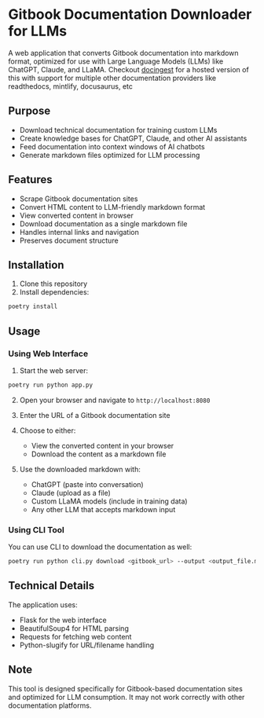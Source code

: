 # Gitbook Documentation Downloader for LLMs

A web application that converts Gitbook documentation into markdown format, optimized for use with Large Language Models (LLMs) like ChatGPT, Claude, and LLaMA. Checkout [docingest](https://docingest.com) for a hosted version of this with support for multiple other documentation providers like readthedocs, mintlify, docusaurus, etc

## Purpose

- Download technical documentation for training custom LLMs
- Create knowledge bases for ChatGPT, Claude, and other AI assistants
- Feed documentation into context windows of AI chatbots
- Generate markdown files optimized for LLM processing

## Features

- Scrape Gitbook documentation sites
- Convert HTML content to LLM-friendly markdown format
- View converted content in browser
- Download documentation as a single markdown file
- Handles internal links and navigation
- Preserves document structure

## Installation

1. Clone this repository
2. Install dependencies:
```bash
poetry install
```

## Usage

### Using Web Interface
1. Start the web server:
```bash
poetry run python app.py
```

2. Open your browser and navigate to `http://localhost:8080`

3. Enter the URL of a Gitbook documentation site

4. Choose to either:
   - View the converted content in your browser
   - Download the content as a markdown file

5. Use the downloaded markdown with:
   - ChatGPT (paste into conversation)
   - Claude (upload as a file)
   - Custom LLaMA models (include in training data)
   - Any other LLM that accepts markdown input

### Using CLI Tool

You can use CLI to download the documentation as well:
```bash
poetry run python cli.py download <gitbook_url> --output <output_file.md>
```

## Technical Details

The application uses:
- Flask for the web interface
- BeautifulSoup4 for HTML parsing
- Requests for fetching web content
- Python-slugify for URL/filename handling

## Note

This tool is designed specifically for Gitbook-based documentation sites and optimized for LLM consumption. It may not work correctly with other documentation platforms.
